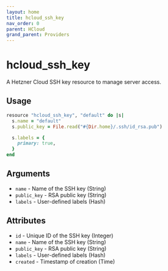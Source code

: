 ```yaml
---
layout: home
title: hcloud_ssh_key
nav_order: 0
parent: HCloud
grand_parent: Providers
---
```


# hcloud_ssh_key

A Hetzner Cloud SSH key resource to manage server access.

## Usage

```ruby
resource "hcloud_ssh_key", "default" do |s|
  s.name = "default"
  s.public_key = File.read("#{Dir.home}/.ssh/id_rsa.pub")

  s.labels = {
    primary: true,
  }
end
```

## Arguments

- `name` - Name of the SSH key (String)
- `public_key` - RSA public key (String)
- `labels` - User-defined labels (Hash)

## Attributes

- `id` - Unique ID of the SSH key (Integer)
- `name` - Name of the SSH key (String)
- `public_key` - RSA public key (String)
- `labels` - User-defined labels (Hash)
- `created` - Timestamp of creation (Time)
